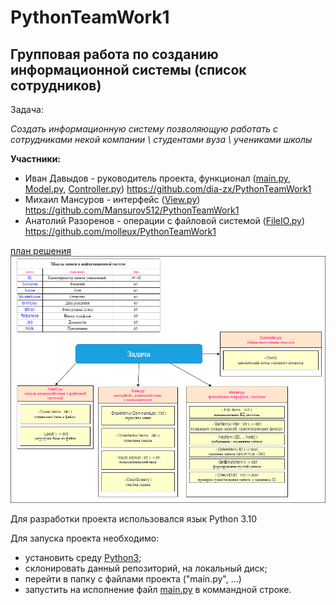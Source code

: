 # PythonTeamWork1

## Групповая работа по созданию информационной системы (список сотрудников)

Задача:

_Создать информационную систему позволяющую работать с сотрудниками некой компании \ студентами вуза \ учениками школы_

__Участники:__

- Иван Давыдов - руководитель проекта, функционал ([main.py](main.py), [Model.py](Model.py), [Controller.py](Controller.py))
<https://github.com/dia-zx/PythonTeamWork1>
- Михаил Мансуров - интерфейс ([View.py](View.py))
<https://github.com/Mansurov512/PythonTeamWork1>
- Анатолий Разоренов - операции с файловой системой ([FileIO.py](FileIO.py))
<https://github.com/molleux/PythonTeamWork1>

[план решения](Plan.png)
![alt](Plan.png)

Для разработки проекта использовался язык Python 3.10

Для запуска проекта необходимо:
- установить среду [Python3](https://www.python.org/downloads/);
- склонировать данный репозиторий, на локальный диск;
- перейти в папку с файлами проекта ("main.py", ...)
- запустить на исполнение файл [main.py](main.py) в коммандной строке.